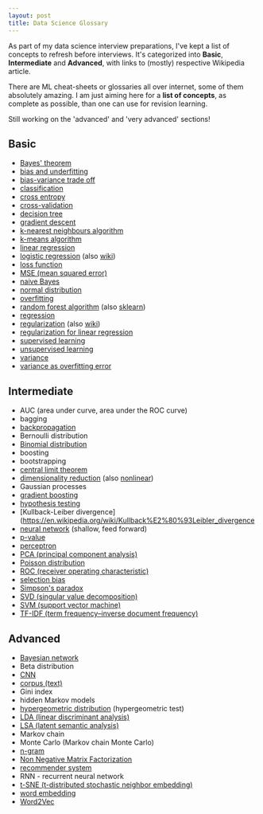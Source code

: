 ```yaml
---
layout: post
title: Data Science Glossary
---
```


As part of my data science interview preparations, 
I've kept a list of concepts to refresh before interviews.
It's categorized into **Basic**, **Intermediate** and **Advanced**, 
with links to (mostly) respective Wikipedia article.

There are ML cheat-sheets or glossaries all over internet, 
some of them absolutely amazing.
I am just aiming here for a **list of concepts**, as complete as possible,
than one can use for revision learning.

Still working on the 'advanced' and 'very advanced' sections!

## Basic
* [Bayes' theorem](https://en.wikipedia.org/wiki/Bayes%27_theorem)
* [bias and underfitting](https://en.wikipedia.org/wiki/Bias_of_an_estimator) 
* [bias-variance trade off](https://en.wikipedia.org/wiki/Bias%E2%80%93variance_tradeoff)
* [classification](https://en.wikipedia.org/wiki/statistical_classification)
* [cross entropy](https://en.wikipedia.org/wiki/cross_entropy)
* [cross-validation](https://en.wikipedia.org/wiki/Cross-validation_(statistics))
* [decision tree](https://en.wikipedia.org/wiki/Decision_tree_learning)
* [gradient descent](https://youtu.be/F6GSRDoB-Cg)
* [k-nearest neighbours algorithm](https://en.wikipedia.org/wiki/K-nearest_neighbors_algorithm)
* [k-means algorithm](https://en.wikipedia.org/wiki/K-means_clustering)
* [linear regression](https://en.wikipedia.org/wiki/linear_regression)
* [logistic regression](https://youtu.be/-la3q9d7AKQ) (also [wiki](https://en.wikipedia.org/wiki/Logistic_regression))
* [loss function](https://youtu.be/yuH4iRcggMw)
* [MSE (mean squared error)](https://en.wikipedia.org/wiki/Mean_squared_error)
* [naive Bayes](https://en.wikipedia.org/wiki/Naive_Bayes_classifier)
* [normal distribution](https://en.wikipedia.org/wiki/Normal_distribution)
* [overfitting](https://en.wikipedia.org/wiki/Overfitting)
* [random forest algorithm](https://en.wikipedia.org/wiki/Random_forest) (also [sklearn](https://scikit-learn.org/stable/modules/generated/sklearn.ensemble.RandomForestClassifier.html))
* [regression](https://en.wikipedia.org/wiki/Regression_analysis)
* [regularization](https://www.youtube.com/watch?v=u73PU6Qwl1I) (also [wiki](https://en.wikipedia.org/wiki/Regularization_(mathematics)))
* [regularization for linear regression](https://www.youtube.com/watch?v=qbvRdrd0yJ8)
* [supervised learning](https://en.wikipedia.org/wiki/supervised_learning)
* [unsupervised learning](en.wikipedia.org/wiki/unsupervised_learning)
* [variance](https://en.wikipedia.org/wiki/Variance)
* [variance as overfitting error](https://en.wikipedia.org/wiki/Overfitting)

## Intermediate
* AUC (area under curve, area under the ROC curve)
* bagging
* [backpropagation](https://youtu.be/x_Eamf8MHwU)
* Bernoulli distribution
* [Binomial distribution](https://en.wikipedia.org/wiki/Binomial_distribution)
* boosting
* bootstrapping
* [central limit theorem](https://en.wikipedia.org/wiki/Central_limit_theorem)
* [dimensionality reduction](https://en.wikipedia.org/wiki/Dimensionality_reduction) (also [nonlinear](https://en.wikipedia.org/wiki/Nonlinear_dimensionality_reduction))
* Gaussian processes
* [gradient boosting](https://en.wikipedia.org/wiki/Gradient_boosting)
* [hypothesis testing](https://en.wikipedia.org/wiki/Statistical_hypothesis_testing)
* [Kullback-Leiber divergence](https://en.wikipedia.org/wiki/Kullback%E2%80%93Leibler_divergence
* [neural network](https://youtu.be/1ZhtwInuOD0) (shallow, feed forward)
* [p-value](https://en.wikipedia.org/wiki/P-value)
* [perceptron](https://en.wikipedia.org/wiki/Perceptron)
* [PCA (principal component analysis)](https://en.wikipedia.org/wiki/Principal_component_analysis)
* [Poisson distribution](https://en.wikipedia.org/wiki/Poisson_distribution)
* [ROC (receiver operating characteristic)](https://en.wikipedia.org/wiki/Receiver_operating_characteristic)
* [selection bias](https://en.wikipedia.org/wiki/Selection_bias)
* [Simpson's paradox](https://en.wikipedia.org/wiki/Simpson%27s_paradox)
* [SVD (singular value decomposition)](https://en.wikipedia.org/wiki/Singular_value_decomposition)
* [SVM (support vector machine)](https://en.wikipedia.org/wiki/Support-vector_machine)
* [TF-IDF (term frequency–inverse document frequency)](https://en.wikipedia.org/wiki/Tf%E2%80%93idf)

## Advanced
* [Bayesian network](https://en.wikipedia.org/wiki/Bayesian_network)
* Beta distribution
* [CNN](https://en.wikipedia.org/wiki/Convolutional_neural_network)
* [corpus (text)](https://en.wikipedia.org/wiki/Text_corpus)
* Gini index
* hidden Markov models
* [hypergeometric distribution](https://en.wikipedia.org/wiki/Hypergeometric_distribution) (hypergeometric test) 
* [LDA (linear discriminant analysis)](https://en.wikipedia.org/wiki/Linear_discriminant_analysis)
* [LSA (latent semantic analysis)](https://en.wikipedia.org/wiki/Latent_semantic_analysis)
* Markov chain
* Monte Carlo (Markov chain Monte Carlo)
* [n-gram](https://en.wikipedia.org/wiki/N-gram)
* [Non Negative Matrix Factorization](https://github.com/crittersik/crittersik.github.io.git)
* [recommender system](https://en.wikipedia.org/wiki/Recommender_system)
* RNN - recurrent neural network
* [t-SNE (t-distributed stochastic neighbor embedding)](https://en.wikipedia.org/wiki/T-distributed_stochastic_neighbor_embedding)
* [word embedding](https://en.wikipedia.org/wiki/Word_embedding)
* [Word2Vec](https://en.wikipedia.org/wiki/Word2vec)
